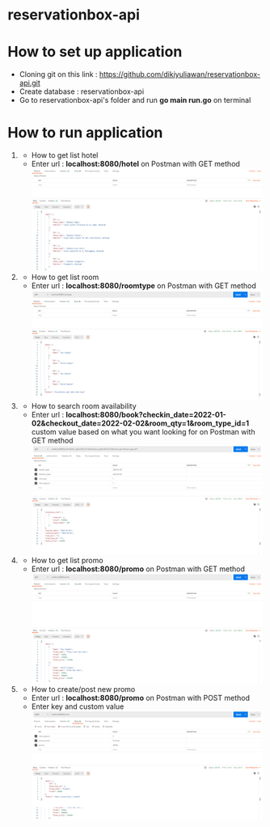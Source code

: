 # reservationbox-api

# How to set up application

- Cloning git on this link : https://github.com/dikiyuliawan/reservationbox-api.git
- Create database : reservationbox-api
- Go to reservationbox-api's folder and run **go main run.go** on terminal

# How to run application

1. - How to get list hotel
   - Enter url : **localhost:8080/hotel** on Postman with GET method
     ![get_hotel](./assets/img/get_hotel.png)

2. - How to get list room
   - Enter url : **localhost:8080/roomtype** on Postman with GET method
     ![get_roomtype](./assets/img/get_roomtype.png)

3. - How to search room availability
   - Enter url : **localhost:8080/book?checkin_date=2022-01-02&checkout_date=2022-02-02&room_qty=1&room_type_id=1** custom value based on what you want looking for on Postman with GET method
     ![search_availability](./assets/img/search_availability.png)

4. - How to get list promo
   - Enter url : **localhost:8080/promo** on Postman with GET method
     ![get_promo](./assets/img/get_room.png)

5. - How to create/post new promo
   - Enter url : **localhost:8080/promo** on Postman with POST method
   - Enter key and custom value
     ![post_promo](./assets/img/post_room.png)

